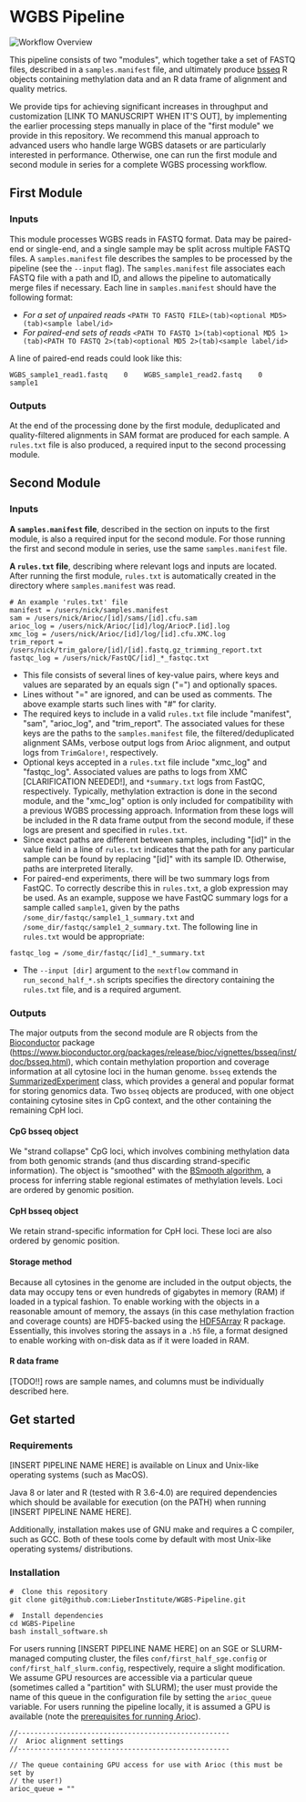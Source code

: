 # WGBS Pipeline

![Workflow Overview](https://github.com/LieberInstitute/WGBS-Pipeline/blob/master/workflow.png)

This pipeline consists of two "modules", which together take a set of FASTQ files, described in a `samples.manifest` file, and ultimately produce [bsseq](https://www.bioconductor.org/packages/release/bioc/vignettes/bsseq/inst/doc/bsseq.html) R objects containing methylation data and an R data frame of alignment and quality metrics.

We provide tips for achieving significant increases in throughput and customization [LINK TO MANUSCRIPT WHEN IT'S OUT], by implementing the earlier processing steps manually in place of the "first module" we provide in this repository. We recommend this manual approach to advanced users who handle large WGBS datasets or are particularly interested in performance. Otherwise, one can run the first module and second module in series for a complete WGBS processing workflow.

## First Module

### Inputs

This module processes WGBS reads in FASTQ format. Data may be paired-end or single-end, and a single sample may be split across multiple FASTQ files. A `samples.manifest` file describes the samples to be processed by the pipeline (see the `--input` flag). The `samples.manifest` file associates each FASTQ file with a path and ID, and allows the pipeline to automatically merge files if necessary. Each line in `samples.manifest` should have the following format:

+ *For a set of unpaired reads* `<PATH TO FASTQ FILE>(tab)<optional MD5>(tab)<sample label/id>`
+ *For paired-end sets of reads* `<PATH TO FASTQ 1>(tab)<optional MD5 1>(tab)<PATH TO FASTQ 2>(tab)<optional MD5 2>(tab)<sample label/id>`

A line of paired-end reads could look like this:

`WGBS_sample1_read1.fastq    0    WGBS_sample1_read2.fastq    0    sample1`

### Outputs

At the end of the processing done by the first module, deduplicated and quality-filtered alignments in SAM format are produced for each sample. A `rules.txt` file is also produced, a required input to the second processing module.

## Second Module

### Inputs

**A `samples.manifest` file**, described in the section on inputs to the first module, is also a required input for the second module. For those running the first and second module in series, use the same `samples.manifest` file.

**A `rules.txt` file**, describing where relevant logs and inputs are located. After running the first module, `rules.txt` is automatically created in the directory where `samples.manifest` was read.

```
# An example 'rules.txt' file
manifest = /users/nick/samples.manifest
sam = /users/nick/Arioc/[id]/sams/[id].cfu.sam
arioc_log = /users/nick/Arioc/[id]/log/AriocP.[id].log
xmc_log = /users/nick/Arioc/[id]/log/[id].cfu.XMC.log
trim_report = /users/nick/trim_galore/[id]/[id].fastq.gz_trimming_report.txt
fastqc_log = /users/nick/FastQC/[id]_*_fastqc.txt
```

- This file consists of several lines of key-value pairs, where keys and values are separated by an equals sign ("=") and optionally spaces.
- Lines without "=" are ignored, and can be used as comments. The above example starts such lines with "#" for clarity.
- The required keys to include in a valid `rules.txt` file include "manifest", "sam", "arioc_log", and "trim_report". The associated values for these keys are the paths to the `samples.manifest` file, the filtered/deduplicated alignment SAMs, verbose output logs from Arioc alignment, and output logs from `TrimGalore!`, respectively.
- Optional keys accepted in a `rules.txt` file include "xmc_log" and "fastqc_log". Associated values are paths to logs from XMC [CLARIFICATION NEEDED!], and `*summary.txt` logs from FastQC, respectively. Typically, methylation extraction is done in the second module, and the "xmc_log" option is only included for compatibility with a previous WGBS processing approach. Information from these logs will be included in the R data frame output from the second module, if these logs are present and specified in `rules.txt`.
- Since exact paths are different between samples, including "[id]" in the value field in a line of `rules.txt` indicates that the path for any particular sample can be found by replacing "[id]" with its sample ID. Otherwise, paths are interpreted literally.
- For paired-end experiments, there will be two summary logs from FastQC. To correctly describe this in `rules.txt`, a glob expression may be used. As an example, suppose we have FastQC summary logs for a sample called `sample1`, given by the paths `/some_dir/fastqc/sample1_1_summary.txt` and `/some_dir/fastqc/sample1_2_summary.txt`. The following line in `rules.txt` would be appropriate:
```{bash, eval=FALSE}
fastqc_log = /some_dir/fastqc/[id]_*_summary.txt
```
- The `--input [dir]` argument to the `nextflow` command in `run_second_half_*.sh` scripts specifies the directory containing the `rules.txt` file, and is a required argument.

### Outputs

The major outputs from the second module are R objects from the [Bioconductor](https://bioconductor.org/) package (https://www.bioconductor.org/packages/release/bioc/vignettes/bsseq/inst/doc/bsseq.html), which contain methylation proportion and coverage information at all cytosine loci in the human genome. `bsseq` extends the [SummarizedExperiment](https://bioconductor.org/packages/release/bioc/html/SummarizedExperiment.html) class, which provides a general and popular format for storing genomics data. Two `bsseq` objects are produced, with one object containing cytosine sites in CpG context, and the other containing the remaining CpH loci.

#### CpG bsseq object

We "strand collapse" CpG loci, which involves combining methylation data from both genomic strands (and thus discarding strand-specific information). The object is "smoothed" with the [BSmooth algorithm](https://genomebiology.biomedcentral.com/articles/10.1186/gb-2012-13-10-r83), a process for inferring  stable regional estimates of methylation levels. Loci are ordered by genomic position.

#### CpH bsseq object

We retain strand-specific information for CpH loci. These loci are also ordered by genomic position.

#### Storage method

Because all cytosines in the genome are included in the output objects, the data may occupy tens or even hundreds of gigabytes in memory (RAM) if loaded in a typical fashion. To enable working with the objects in a reasonable amount of memory, the assays (in this case methylation fraction and coverage counts) are HDF5-backed using the [HDF5Array](https://bioconductor.org/packages/release/bioc/html/HDF5Array.html) R package. Essentially, this involves storing the assays in a `.h5` file, a format designed to enable working with on-disk data as if it were loaded in RAM.

#### R data frame

[TODO!!] rows are sample names, and columns must be individually described here.

## Get started

### Requirements

[INSERT PIPELINE NAME HERE] is available on Linux and Unix-like operating systems (such as MacOS).

Java 8 or later and R (tested with R 3.6-4.0) are required dependencies which should be available for execution (on the PATH) when running [INSERT PIPELINE NAME HERE].

Additionally, installation makes use of GNU make and requires a C compiler, such as GCC. Both of these tools come by default with most Unix-like operating systems/ distributions.

### Installation

```
#  Clone this repository
git clone git@github.com:LieberInstitute/WGBS-Pipeline.git

#  Install dependencies
cd WGBS-Pipeline
bash install_software.sh
```

For users running [INSERT PIPELINE NAME HERE] on an SGE or SLURM-managed computing cluster, the files `conf/first_half_sge.config` or `conf/first_half_slurm.config`, respectively, require a slight modification. We assume GPU resources are accessible via a particular queue (sometimes called a "partition" with SLURM); the user must provide the name of this queue in the configuration file by setting the `arioc_queue` variable. For users running the pipeline locally, it is assumed a GPU is available (note the [prerequisites for running Arioc](https://github.com/RWilton/Arioc/blob/master/Arioc.guide.pdf)).

```{bash, eval=FALSE}
//----------------------------------------------------
//  Arioc alignment settings
//----------------------------------------------------
    
// The queue containing GPU access for use with Arioc (this must be set by
// the user!)
arioc_queue = ""
```
